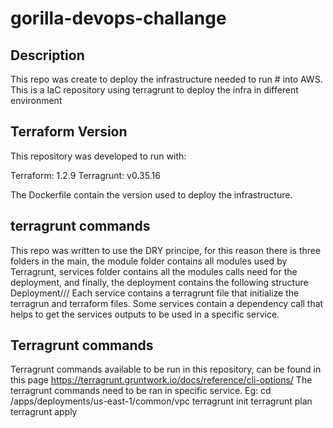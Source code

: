 # gorilla-devops-challange

## Description
This repo was create to deploy the infrastructure needed to run # into AWS. This is a IaC repository using terragrunt to deploy the infra in different environment

## Terraform Version
This repository was developed to run with:

Terraform: 1.2.9
Terragrunt: v0.35.16

The Dockerfile contain the version used to deploy the infrastructure.

## terragrunt commands
This repo was written to use the DRY principe, for this reason there is three folders in the main, the module folder contains all modules used by Terragrunt, services folder contains all the modules calls need for the deployment, and finally, the deployment contains the following structure 
Deployment/<region>/<environment>/<service>
Each service contains a terragrunt file that initialize the terragrun and terraform files.
Some services contain a dependency call that helps to get the services outputs to be used in a specific service.

## Terragrunt commands
Terragrunt commands available to be run in this repository, can be found in this page https://terragrunt.gruntwork.io/docs/reference/cli-options/
The terragrunt commands need to be ran in specific service. Eg:
cd /apps/deployments/us-east-1/common/vpc
terragrunt init
terragrunt plan
terragrunt apply
